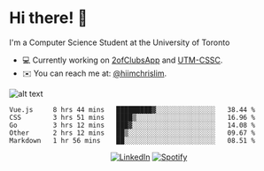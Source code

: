 # Hi there! 👋
I'm a Computer Science Student at the University of Toronto

- 💻 Currently working on [2ofClubsApp](https://github.com/2ofClubsApp) and [UTM-CSSC](https://github.com/UTM-CSSC).
- ✉️ You can reach me at: [@hiimchrislim](mailto:hello@hiimchrislim.co).

![alt text](https://user-images.githubusercontent.com/24628243/87171758-22f18c00-c2a1-11ea-9d8d-2777e59004b4.png "2ofClubs Logo")

<!--START_SECTION:waka-->
```text
Vue.js     8 hrs 44 mins   █████████▓░░░░░░░░░░░░░░░   38.44 % 
CSS        3 hrs 51 mins   ████▒░░░░░░░░░░░░░░░░░░░░   16.96 % 
Go         3 hrs 12 mins   ███▓░░░░░░░░░░░░░░░░░░░░░   14.08 % 
Other      2 hrs 12 mins   ██▒░░░░░░░░░░░░░░░░░░░░░░   09.67 % 
Markdown   1 hr 56 mins    ██░░░░░░░░░░░░░░░░░░░░░░░   08.51 % 
```
<!--END_SECTION:waka-->

<div align="center">
<a href="https://www.linkedin.com/in/hiimchrislim" target="_blank"><img src="https://img.shields.io/badge/LinkedIn-%230077B5.svg?&style=flat-square&logo=linkedin&logoColor=white" alt="LinkedIn"></a>
<a href="https://open.spotify.com/user/clim1231" target="_blank"><img src="https://img.shields.io/badge/Spotify-%231ED760.svg?&style=flat-square&logo=spotify&logoColor=white" alt="Spotify"></a>

</div>
